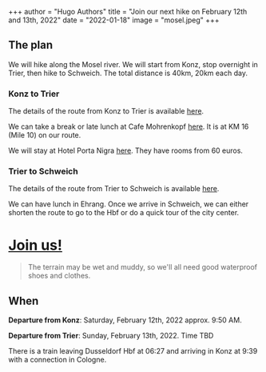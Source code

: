+++
author = "Hugo Authors"
title = "Join our next hike on February 12th and 13th, 2022"
date = "2022-01-18"
image = "mosel.jpeg"
+++

## The plan
We will hike along the Mosel river. We will start from Konz, stop overnight in Trier, then hike to Schweich. The total distance is 40km, 20km each day.

### Konz to Trier
The details of the route from Konz to Trier is available [here](https://www.visitmosel.de/tour/moselsteig-etappe-04-konz-trier).

We can take a break or late lunch at Cafe Mohrenkopf [here](https://goo.gl/maps/NMYh9eFx2tLAP1bf7). It is at KM 16 (Mile 10) on our route.

We will stay at Hotel Porta Nigra [here](https://g.page/hotel-porta-nigra?share). They have rooms from 60 euros.

### Trier to Schweich
The details of the route from Trier to Schweich is available [here](https://www.visitmosel.de/tour/moselsteig-etappe-05-trier-schweich).

We can have lunch in Ehrang. Once we arrive in Schweich, we can either shorten the route to go to the Hbf or do a quick tour of the city center.

# [Join us!](/join-us/)
  
> The terrain may be wet and muddy, so we'll all need good waterproof shoes and clothes.
  
## When
**Departure from Konz**: Saturday, February 12th, 2022 approx. 9:50 AM. 

**Departure from Trier**: Sunday, February 13th, 2022. Time TBD  

There is a train leaving Dusseldorf Hbf at 06:27 and arriving in Konz at 9:39 with a connection in Cologne.  
